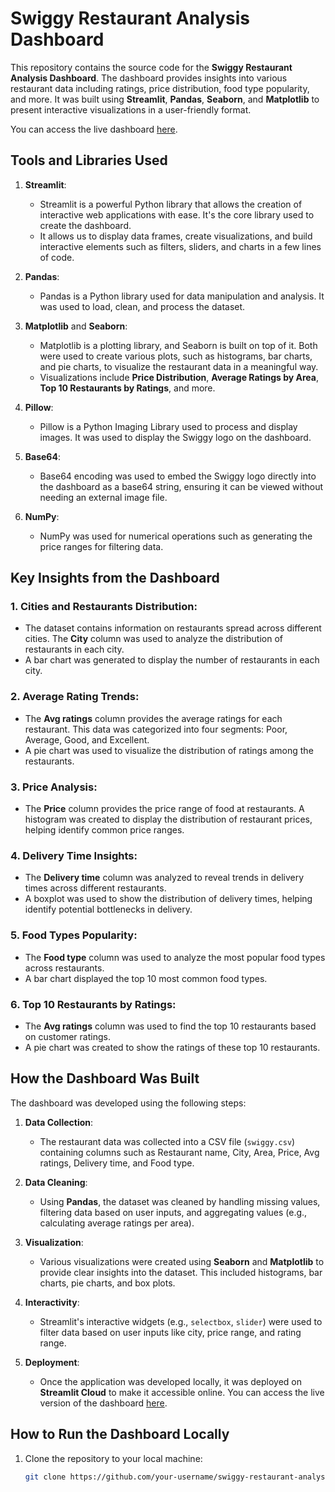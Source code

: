 

# Swiggy Restaurant Analysis Dashboard

This repository contains the source code for the **Swiggy Restaurant Analysis Dashboard**. The dashboard provides insights into various restaurant data including ratings, price distribution, food type popularity, and more. It was built using **Streamlit**, **Pandas**, **Seaborn**, and **Matplotlib** to present interactive visualizations in a user-friendly format.

You can access the live dashboard [here](https://swiggyresturantdata-dashboard-l6udsz4am2z52jsybmcaju.streamlit.app/).

## Tools and Libraries Used

1. **Streamlit**: 
   - Streamlit is a powerful Python library that allows the creation of interactive web applications with ease. It's the core library used to create the dashboard.
   - It allows us to display data frames, create visualizations, and build interactive elements such as filters, sliders, and charts in a few lines of code.

2. **Pandas**: 
   - Pandas is a Python library used for data manipulation and analysis. It was used to load, clean, and process the dataset.

3. **Matplotlib** and **Seaborn**:
   - Matplotlib is a plotting library, and Seaborn is built on top of it. Both were used to create various plots, such as histograms, bar charts, and pie charts, to visualize the restaurant data in a meaningful way.
   - Visualizations include **Price Distribution**, **Average Ratings by Area**, **Top 10 Restaurants by Ratings**, and more.

4. **Pillow**: 
   - Pillow is a Python Imaging Library used to process and display images. It was used to display the Swiggy logo on the dashboard.

5. **Base64**: 
   - Base64 encoding was used to embed the Swiggy logo directly into the dashboard as a base64 string, ensuring it can be viewed without needing an external image file.

6. **NumPy**:
   - NumPy was used for numerical operations such as generating the price ranges for filtering data.

## Key Insights from the Dashboard

### 1. **Cities and Restaurants Distribution**:
- The dataset contains information on restaurants spread across different cities. The **City** column was used to analyze the distribution of restaurants in each city.
- A bar chart was generated to display the number of restaurants in each city.

### 2. **Average Rating Trends**:
- The **Avg ratings** column provides the average ratings for each restaurant. This data was categorized into four segments: Poor, Average, Good, and Excellent.
- A pie chart was used to visualize the distribution of ratings among the restaurants.

### 3. **Price Analysis**:
- The **Price** column provides the price range of food at restaurants. A histogram was created to display the distribution of restaurant prices, helping identify common price ranges.
  
### 4. **Delivery Time Insights**:
- The **Delivery time** column was analyzed to reveal trends in delivery times across different restaurants.
- A boxplot was used to show the distribution of delivery times, helping identify potential bottlenecks in delivery.

### 5. **Food Types Popularity**:
- The **Food type** column was used to analyze the most popular food types across restaurants.
- A bar chart displayed the top 10 most common food types.

### 6. **Top 10 Restaurants by Ratings**:
- The **Avg ratings** column was used to find the top 10 restaurants based on customer ratings.
- A pie chart was created to show the ratings of these top 10 restaurants.

## How the Dashboard Was Built

The dashboard was developed using the following steps:

1. **Data Collection**:
   - The restaurant data was collected into a CSV file (`swiggy.csv`) containing columns such as Restaurant name, City, Area, Price, Avg ratings, Delivery time, and Food type.

2. **Data Cleaning**:
   - Using **Pandas**, the dataset was cleaned by handling missing values, filtering data based on user inputs, and aggregating values (e.g., calculating average ratings per area).

3. **Visualization**:
   - Various visualizations were created using **Seaborn** and **Matplotlib** to provide clear insights into the dataset. This included histograms, bar charts, pie charts, and box plots.

4. **Interactivity**:
   - Streamlit's interactive widgets (e.g., `selectbox`, `slider`) were used to filter data based on user inputs like city, price range, and rating range.

5. **Deployment**:
   - Once the application was developed locally, it was deployed on **Streamlit Cloud** to make it accessible online. You can access the live version of the dashboard [here](https://swiggyresturantdata-dashboard-l6udsz4am2z52jsybmcaju.streamlit.app/).

## How to Run the Dashboard Locally

1. Clone the repository to your local machine:
   ```bash
   git clone https://github.com/your-username/swiggy-restaurant-analysis.git

